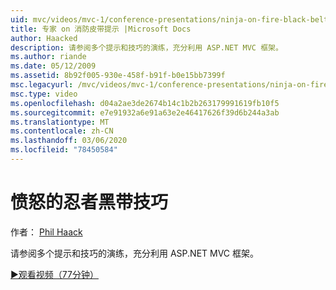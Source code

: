 ```yaml
---
uid: mvc/videos/mvc-1/conference-presentations/ninja-on-fire-black-belt-tips
title: 专家 on 消防皮带提示 |Microsoft Docs
author: Haacked
description: 请参阅多个提示和技巧的演练，充分利用 ASP.NET MVC 框架。
ms.author: riande
ms.date: 05/12/2009
ms.assetid: 8b92f005-930e-458f-b91f-b0e15bb7399f
msc.legacyurl: /mvc/videos/mvc-1/conference-presentations/ninja-on-fire-black-belt-tips
msc.type: video
ms.openlocfilehash: d04a2ae3de2674b14c1b2b263179991619fb10f5
ms.sourcegitcommit: e7e91932a6e91a63e2e46417626f39d6b244a3ab
ms.translationtype: MT
ms.contentlocale: zh-CN
ms.lasthandoff: 03/06/2020
ms.locfileid: "78450584"
---
```

# <a name="ninja-on-fire-black-belt-tips"></a>愤怒的忍者黑带技巧

作者： [Phil Haack](https://github.com/Haacked)

请参阅多个提示和技巧的演练，充分利用 ASP.NET MVC 框架。

[&#9654;观看视频（77分钟）](https://channel9.msdn.com/Blogs/ASP-NET-Site-Videos/ninja-on-fire-black-belt-tips)

